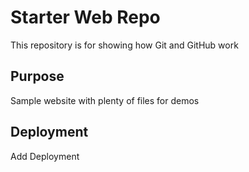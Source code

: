 # Starter Web Repo

This repository is for showing how Git and GitHub work

## Purpose

Sample website with plenty of files for demos

## Deployment

Add Deployment
